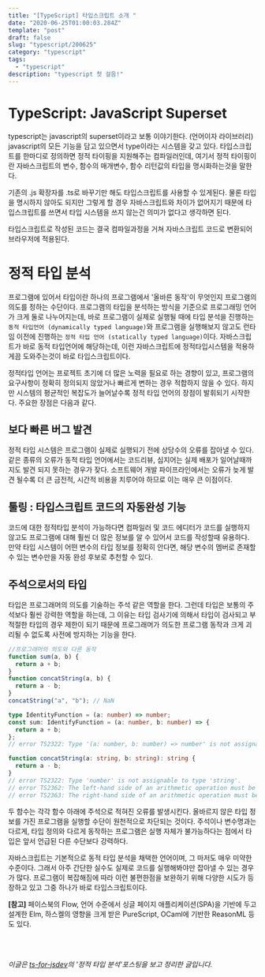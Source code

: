 ```yaml
---
title: "[TypeScript] 타입스크립트 소개 "
date: "2020-06-25T01:00:03.284Z"
template: "post"
draft: false
slug: "typescript/200625"
category: "typescript"
tags:
  - "typescript"
description: "typescript 첫 걸음!"
---
```


# TypeScript: JavaScript Superset

typescript는 javascript의 superset이라고 보통 이야기한다. (언어이자 라이브러리)
javascript의 모든 기능을 담고 있으면서 type이라는 시스템을 갖고 있다.
타입스크립트를 한마디로 정의하면 정적 타이핑을 지원해주는 컴파일러인데, 여기서 정적 타이핑이란 자바스크립트의 변수, 함수의 매개변수, 함수 리턴값의 타입을 명시화하는것을 말한다.

기존의 .js 확장자를 .ts로 바꾸기만 해도 타입스크립트를 사용할 수 있게된다.
물론 타입을 명시하지 않아도 되지만 그렇게 할 경우 자바스크립트와 차이가 없어지기 때문에
타입스크립트를 쓰면서 타입 시스템을 쓰지 않는건 의미가 없다고 생각하면 된다.

타입스크립트로 작성된 코드는 결국 컴파일과정을 거쳐 자바스크립트 코드로 변환되어 브라우저에 적용된다.

# 정적 타입 분석

프로그램에 있어서 타입이란 하나의 프로그램에서 '올바른 동작'이 무엇인지 프로그램의 의도를 정하는 수단이다.
프로그램의 타입을 분석하는 방식을 기준으로 프로그래밍 언어가 크게 둘로 나누어지는데,
바로 프로그램이 실제로 실행될 때에 타입 분석을 진행하는 `동적 타입언어 (dynamically typed language)`와 프로그램을 실행해보지 않고도 런타임 이전에 진행하는 `정적 타입 언어 (statically typed language)`이다. 자바스크립트가 바로 동적 타입언어에 해당하는데, 이런 자바스크립트에 정적타입시스템을 적용하게끔 도와주는것이 바로 타입스크립트이다.

정적타입 언어는 프로젝트 초기에 더 많은 노력을 필요로 하는 경향이 있고, 프로그램의 요구사항이 정확히 정의되지 않았거나 빠르게 변하는 경우 적합하지 않을 수 있다. 하지만 시스템의 평균적인 복잡도가 늘어날수록 정적 타입 언어의 장점이 발휘되기 시작한다.
주요한 장점은 다음과 같다.

## 보다 빠른 버그 발견

정적 타입 시스템은 프로그램이 실제로 실행되기 전에 상당수의 오류를 잡아낼 수 있다. 같은 종류의 오류가 동적 타입 언어에서는 코드리뷰, 심지어는 실제 배포가 일어날때까지도 발견 되지 못하는 경우가 잦다. 소프트웨어 개발 파이프라인에서는 오류가 늦게 발견 될수록 더 큰 금전적, 시간적 비용을 치루어야 하므로 이는 매우 큰 이점이다.

## 툴링 : 타입스크립트 코드의 자동완성 기능

코드에 대한 정적타입 분석이 가능하다면 컴파일러 및 코드 에디터가 코드를 실행하지 않고도 프로그램에 대해 훨씬 더 많은 정보를 알 수 있어서 코드를 작성할때 유용하다. 만약 타입 시스템이 어떤 변수의 타입 정보를 정확히 안다면, 해당 변수의 멤버로 존재할 수 있는 변수만을 자동 완성 후보로 추천할 수 있다.

## 주석으로서의 타입

타입은 프로그래머의 의도를 기술하는 주석 같은 역할을 한다. 그런데 타입은 보통의 주석보다 훨씬 강력한 역할을 하는데, 그 이유는 타입 검사기에 의해서 타입이 검사되고 부적절한 타입의 경우 제한이 되기 때문에 프로그래머가 의도한 프로그램 동작과 크게 괴리될 수 없도록 사전에 방지하는 기능을 한다.

```javascript
//프로그래머의 의도와 다른 동작
function sum(a, b) {
  return a + b;
}
function concatString(a, b) {
  return a - b;
}
concatString("a", "b"); // NaN
```

```typescript
type IdentityFunction = (a: number) => number;
const sum: IdentifyFunction = (a: number, b: number) => {
  return a + b;
};
// error TS2322: Type '(a: number, b: number) => number' is not assignable to type 'IdentityFunction'.

function concatString(a: string, b: string): string {
  return a - b;
}
// error TS2322: Type 'number' is not assignable to type 'string'.
// error TS2362: The left-hand side of an arithmetic operation must be of type 'any', 'number' or an enum type.
// error TS2363: The right-hand side of an arithmetic operation must be of type 'any', 'number' or an enum type.
```

두 함수는 각각 함수 아래에 주석으로 적혀진 오류를 발생시킨다. 올바르지 않은 타입 정보를 가진 프로그램을 실행할 수단이 원천적으로 차단되는 것이다. 주석이나 변수명과는 다르게, 타입 정의와 다르게 동작하는 프로그램은 실행 자체가 불가능하다는 점에서 타입은 앞서 언급된 다른 수단보다 강력하다.

자바스크립트는 기본적으로 동적 타입 분석을 채택한 언어이며, 그 마저도 매우 미약한 수준이다. 그래서 아주 간단한 실수도 실제로 코드를 실행해봐야만 잡아낼 수 있는 경우가 많다. 프로그램이 복잡해짐에 따라 이런 불편한점을 보완하기 위해 다양한 시도가 등장하고 있고 그중 하나가 바로 타입스크립트이다.

**[참고]** 페이스북의 Flow, 언어 수준에서 싱글 페이지 애플리케이션(SPA)을 기반에 두고 설계한 Elm, 하스켈의 영향을 크게 받은 PureScript, OCaml에 기반한 ReasonML 등도 있다.

<br>
<br>

_이글은 [ts-for-jsdev]('https://ahnheejong.gitbook.io/ts-for-jsdev/01-introducing-typescript/static-type-analysis')의 '정적 타입 분석'포스팅을 보고 정리한 글입니다._
